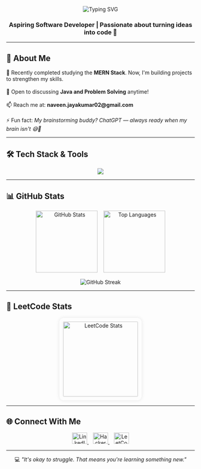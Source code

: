 <p align="center">
  <img src="https://readme-typing-svg.herokuapp.com?font=Fira+Code&weight=500&size=24&pause=1000&color=58A6FF&width=435&lines=Hi+%F0%9F%91%8B%2C+I'm+Naveen+Kumar+J" alt="Typing SVG" />
</p>

<h3 align="center">Aspiring Software Developer | Passionate about turning ideas into code 🚀</h3>

---

## 👋 About Me

<p align="left">
  🌱 Recently completed studying the <strong>MERN Stack</strong>. Now, I'm building projects to strengthen my skills.<br><br>
  💬 Open to discussing <strong>Java and Problem Solving</strong> anytime!<br><br>
  📫 Reach me at: <strong>naveen.jayakumar02@gmail.com</strong><br><br>
  ⚡ Fun fact: <em>My brainstorming buddy? ChatGPT — always ready when my brain isn't 😅🤖</em>
</p>

---

## 🛠️ Tech Stack & Tools

<p align="center">
  <img src="https://skillicons.dev/icons?i=c,java,mysql,html,css,js,react,tailwind,nodejs,express,mongodb,python" />
</p>

---

## 📊 GitHub Stats

<p align="center">
  <img src="https://github-readme-stats.vercel.app/api?username=naveen-kumarj&show_icons=true&theme=tokyonight&hide=issues,contribs" height="165" alt="GitHub Stats" />
  &nbsp;&nbsp;
  <img src="https://github-readme-stats.vercel.app/api/top-langs/?username=naveen-kumarj&layout=compact&theme=tokyonight" height="165" alt="Top Languages" />
</p>

<p align="center">
  <img src="https://github-readme-streak-stats.herokuapp.com/?user=naveen-kumarj&theme=tokyonight&hide_border=true" alt="GitHub Streak" />
</p>

---

## 🧠 LeetCode Stats

<p align="center">
  <img src="https://leetcard.jacoblin.cool/naveen-jk?theme=dark&font=Fira%20Code&ext=contest" 
       alt="LeetCode Stats" 
       style="border-radius: 12px; box-shadow: 0 0 10px rgba(0,0,0,0.1); padding: 10px;" 
       height="200"/>
</p>

---

## 🌐 Connect With Me

<p align="center">
  <a href="https://linkedin.com/in/naveen-kumar-j-44b4061ab" target="_blank">
    <img src="https://raw.githubusercontent.com/rahuldkjain/github-profile-readme-generator/master/src/images/icons/Social/linked-in-alt.svg" height="30" width="40" alt="LinkedIn"/>
  </a>&nbsp;&nbsp;
  <a href="https://www.hackerrank.com/naveenkumarjk" target="_blank">
    <img src="https://raw.githubusercontent.com/rahuldkjain/github-profile-readme-generator/master/src/images/icons/Social/hackerrank.svg" height="30" width="40" alt="HackerRank"/>
  </a>&nbsp;&nbsp;
  <a href="https://leetcode.com/naveen-jk" target="_blank">
    <img src="https://raw.githubusercontent.com/rahuldkjain/github-profile-readme-generator/master/src/images/icons/Social/leet-code.svg" height="30" width="40" alt="LeetCode"/>
  </a>
</p>

---

<p align="center">
  💻 <i>"It's okay to struggle. That means you're learning something new."</i>
</p>
